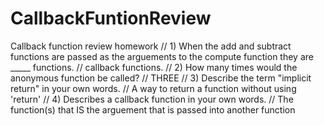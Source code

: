 # CallbackFuntionReview
Callback function review homework
//  1) When the add and subtract functions are passed as the arguements to the compute function they are _____ functions. 
// callback functions.
//  2) How many times would the anonymous function be called? 
// THREE
//  3) Describe the term "implicit return" in your own words.
// A way to return a function without using 'return'
//  4) Describes a callback function in your own words.
// The function(s) that IS the arguement that is passed into another function 
